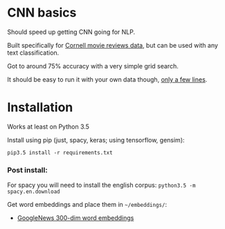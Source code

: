 # CNN basics

Should speed up getting CNN going for NLP.

Built specifically for [Cornell movie reviews data](http://www.cs.cornell.edu/people/pabo/movie-review-data/), but can be used with any text classification.

Got to around 75% accuracy with a very simple grid search.

It should be easy to run it with your own data though, [only a few lines](https://github.com/kootenpv/yagmail/blob/master/movie_ratings.py).

# Installation

Works at least on Python 3.5

Install using pip (just, spacy, keras; using tensorflow, gensim):

    pip3.5 install -r requirements.txt

### Post install:

For spacy you will need to install the english corpus: `python3.5 -m spacy.en.download`

Get word embeddings and place them in `~/embeddings/`:

- [GoogleNews 300-dim word embeddings](https://drive.google.com/file/d/0B7XkCwpI5KDYNlNUTTlSS21pQmM/edit?usp=sharing)
